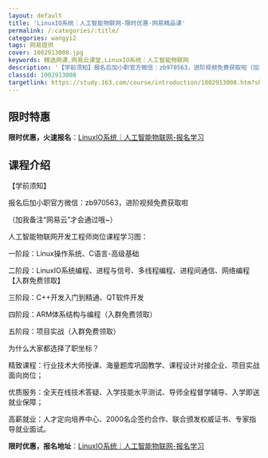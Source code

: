 ```yaml
---
layout: default
title: 'LinuxIO系统｜人工智能物联网-限时优惠-网易精品课'
permalink: /:categories/:title/
categories: wangyi2
tags: 网易提供
cover: 1002913008.jpg
keywords: 精选网课,网易云课堂,LinuxIO系统｜人工智能物联网
description: '【学前须知】报名后加小职官方微信：zb970563，进阶视频免费获取啦（加我备注“网易云”才会通过哦~）人工智能物联网开'
classid: 1002913008
targetlink: https://study.163.com/course/introduction/1002913008.htm?share=1&shareId=1025206652&utm_campaign=share&utm_medium=iphoneShare&utm_source=&utm_u=1025206652
---
```


## 限时特惠

**限时优惠，火速报名**：[LinuxIO系统｜人工智能物联网-报名学习](https://study.163.com/course/introduction/1002913008.htm?share=1&shareId=1025206652&utm_campaign=share&utm_medium=iphoneShare&utm_source=&utm_u=1025206652)

## 课程介绍

【学前须知】

报名后加小职官方微信：zb970563，进阶视频免费获取啦

（加我备注“网易云”才会通过哦~）



人工智能物联网开发工程师岗位课程学习图：

一阶段：Linux操作系统、C语言-高级基础

二阶段：LinuxIO系统编程、进程与信号、多线程编程、进程间通信、网络编程【入群免费领取】

三阶段：C++开发入门到精通、QT软件开发

四阶段：ARM体系结构与编程（入群免费领取）

五阶段：项目实战（入群免费领取）



为什么大家都选择了职坐标？

精致课程：行业技术大师授课、海量题库巩固教学、课程设计对接企业、项目实战面向岗位；         

优质服务：全天在线技术答疑、入学技能水平测试、导师全程督学辅导、入学即送就业保障； 

高薪就业：人才定向培养中心、2000名企签约合作、联合颁发权威证书、专家指导就业面试。

**限时优惠，报名地址**：[LinuxIO系统｜人工智能物联网-报名学习](https://study.163.com/course/introduction/1002913008.htm?share=1&shareId=1025206652&utm_campaign=share&utm_medium=iphoneShare&utm_source=&utm_u=1025206652)

